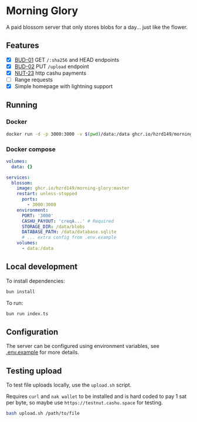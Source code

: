 # Morning Glory

A paid blossom server that only stores blobs for a day... just like the flower.

## Features

- [x] [BUD-01](https://github.com/hzrd149/blossom/blob/master/buds/01.md) GET `/:sha256` and HEAD endpoints
- [x] [BUD-02](https://github.com/hzrd149/blossom/blob/master/buds/02.md) PUT `/upload` endpoint
- [x] [NUT-23](https://github.com/cashubtc/nuts/pull/239) http cashu payments
- [ ] Range requests
- [x] Simple homepage with lightning support

## Running

### Docker

```bash
docker run -d -p 3000:3000 -v $(pwd)/data:/data ghcr.io/hzrd149/morning-glory:master
```

### Docker compose


```yaml
volumes:
  data: {}

services:
  blossom:
    image: ghcr.io/hzrd149/morning-glory:master
    restart: unless-stopped
      ports:
        - 3000:3000
    environment:
      PORT: '3000'
      CASHU_PAYOUT: 'creqA...' # Required
      STORAGE_DIR: /data/blobs
      DATABASE_PATH: /data/database.sqlite
      # ... extra config from .env.example
    volumes:
      - data:/data
```

## Local development

To install dependencies:

```bash
bun install
```

To run:

```bash
bun run index.ts
```

## Configuration

The server can be configured using environment variables, see [.env.example](.env.example) for more details.

## Testing upload

To test file uploads locally, use the `upload.sh` script.

Requires `curl` and `nak wallet` to be installed and is hard coded to pay 1 sat per byte, so maybe use `https://testnut.cashu.space` for testing.

```bash
bash upload.sh /path/to/file
```
